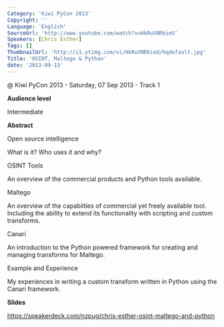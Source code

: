 ```yaml
---
Category: 'Kiwi PyCon 2013'
Copyright: ''
Language: 'English'
SourceUrl: 'http://www.youtube.com/watch?v=HkRuVNRbieU'
Speakers: [Chris Esther]
Tags: []
ThumbnailUrl: 'http://i1.ytimg.com/vi/HkRuVNRbieU/hqdefault.jpg'
Title: 'OSINT, Maltego & Python'
date: '2013-09-13'
---
```

@ Kiwi PyCon 2013 - Saturday, 07 Sep 2013 - Track 1

**Audience level**

Intermediate

**Abstract**

Open source intelligence

What is it? Who uses it and why?

OSINT Tools

An overview of the commercial products and Python tools available.

Maltego

An overview of the capabilties of commercial yet freely available tool. Including the ability to extend its functionality with scripting and custom transforms.

Canari

An introduction to the Python powered framework for creating and managing transforms for Maltego.

Example and Experience

My experiences in writing a custom transform written in Python using the Canari framework.

**Slides**

https://speakerdeck.com/nzpug/chris-esther-osint-maltego-and-python